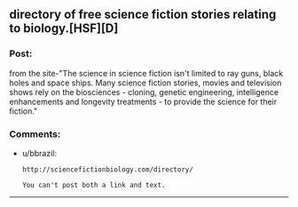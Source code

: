 ## directory of free science fiction stories relating to biology.[HSF][D]

### Post:

from the site-"The science in science fiction isn't limited to ray guns, black holes and space ships. Many science fiction stories, movies and television shows rely on the biosciences - cloning, genetic engineering, intelligence enhancements and longevity treatments - to provide the science for their fiction."

### Comments:

- u/bbrazil:
  ```
  http://sciencefictionbiology.com/directory/

  You can't post both a link and text.
  ```

---

